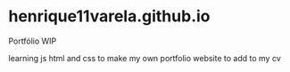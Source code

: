 # henrique11varela.github.io
Portfólio WIP

learning js html and css to make my own portfolio website to add to my cv
